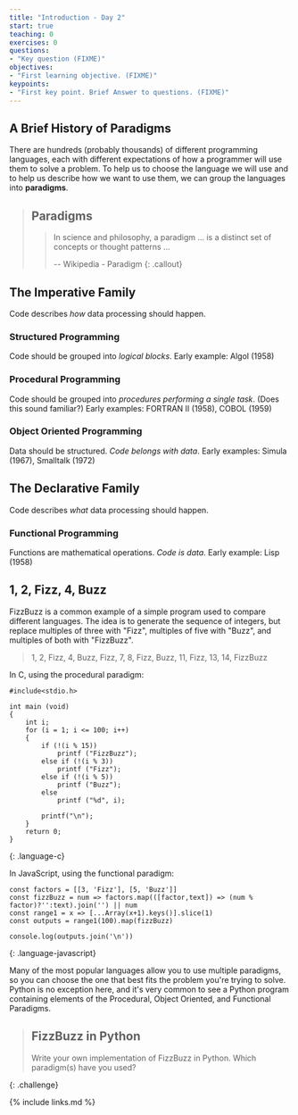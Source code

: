 ```yaml
---
title: "Introduction - Day 2"
start: true
teaching: 0
exercises: 0
questions:
- "Key question (FIXME)"
objectives:
- "First learning objective. (FIXME)"
keypoints:
- "First key point. Brief Answer to questions. (FIXME)"
---
```


## A Brief History of Paradigms

There are hundreds (probably thousands) of different programming languages, each with different expectations of how a programmer will use them to solve a problem.
To help us to choose the language we will use and to help us describe how we want to use them, we can group the languages into **paradigms**.

> ## Paradigms
>
> > In science and philosophy, a paradigm ... is a distinct set of concepts or thought patterns ...
> >
> > -- Wikipedia - Paradigm
{: .callout}

## The Imperative Family

Code describes *how* data processing should happen.

### Structured Programming

Code should be grouped into *logical blocks*.
Early example: Algol (1958)

### Procedural Programming

Code should be grouped into *procedures performing a single task*.
(Does this sound familiar?)
Early examples: FORTRAN II (1958), COBOL (1959)

### Object Oriented Programming

Data should be structured.
*Code belongs with data*.
Early examples: Simula (1967), Smalltalk (1972)

## The Declarative Family

Code describes *what* data processing should happen.

### Functional Programming

Functions are mathematical operations.
*Code is data*.
Early example: Lisp (1958)

## 1, 2, Fizz, 4, Buzz

FizzBuzz is a common example of a simple program used to compare different languages.
The idea is to generate the sequence of integers, but replace multiples of three with "Fizz", multiples of five with "Buzz", and multiples of both with "FizzBuzz".

> 1, 2, Fizz, 4, Buzz, Fizz, 7, 8, Fizz, Buzz, 11, Fizz, 13, 14, FizzBuzz

In C, using the procedural paradigm:

~~~
#include<stdio.h>

int main (void)
{
    int i;
    for (i = 1; i <= 100; i++)
    {
        if (!(i % 15))
            printf ("FizzBuzz");
        else if (!(i % 3))
            printf ("Fizz");
        else if (!(i % 5))
            printf ("Buzz");
        else
            printf ("%d", i);

        printf("\n");
    }
    return 0;
}
~~~
{: .language-c}

In JavaScript, using the functional paradigm:

~~~
const factors = [[3, 'Fizz'], [5, 'Buzz']]
const fizzBuzz = num => factors.map(([factor,text]) => (num % factor)?'':text).join('') || num
const range1 = x => [...Array(x+1).keys()].slice(1)
const outputs = range1(100).map(fizzBuzz)

console.log(outputs.join('\n'))
~~~
{: .language-javascript}

Many of the most popular languages allow you to use multiple paradigms, so you can choose the one that best fits the problem you're trying to solve.
Python is no exception here, and it's very common to see a Python program containing elements of the Procedural, Object Oriented, and Functional Paradigms.

> ## FizzBuzz in Python
>
> Write your own implementation of FizzBuzz in Python.
> Which paradigm(s) have you used?
>
{: .challenge}


{% include links.md %}
